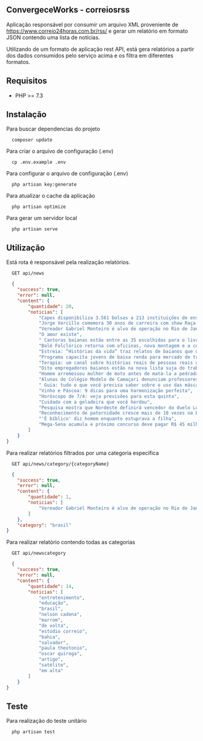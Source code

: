 ## ConvergeceWorks - correiosrss

Aplicação responsável por consumir um arquivo XML proveniente de https://www.correio24horas.com.br/rss/ e gerar um relatório em formato JSON 
contendo uma lista de notícias.

Utilizando de um formato de aplicação rest API, está gera relatórios a partir dos dados consumidos pelo serviço acima e os filtra em diferentes formatos.

## Requisitos

* PHP >= 7.3

## Instalação

Para buscar dependencias do projeto
```
  composer update
```

Para criar o arquivo de configuração (.env)
```
  cp .env.example .env
```

Para configurar o arquivo de configuração (.env)
```
  php artisan key:generate
```

Para atualizar o cache da aplicação
```
  php artisan optimize
```

Para gerar um servidor local
```
  php artisan serve
```

## Utilização

Está rota é responsável pela realização relatórios.

```
  GET api/news
```

```json
  {
    "success": true,
    "error": null,
    "content": {
        "quantidade": 20,
        "noticias": [
            "Capes disponibiliza 3.561 bolsas a 213 instituições de ensino superior",
            "Jorge Vercillo comemora 30 anos de carreira com show Raça Menina",
            "Vereador Gabriel Monteiro é alvo de operação no Rio de Janeiro",
            "O amor existe",
            " Cantoras baianas estão entre as 35 escolhidas para o livro Cantadas",
            "Balé Folclórico retorna com oficinas, nova montagem e a certeza da força do coletivo",
            "Estreia: “Histórias da vida” traz relatos de baianos que usaram a arte como ferramenta de superação",
            "Programa capacita jovens de baixa renda para mercado de trabalho; veja como participar",
            "Terapia: um canal sobre histórias reais de pessoas reais que desembarcou na Bahia",
            "Oito empregadores baianos estão na nova lista suja do trabalho escravo; saiba quais",
            "Homem arremessou mulher de moto antes de matá-la a pedradas, dizem testemunhas",
            "Alunas do Colégio Modelo de Camaçari denunciam professores por assédio ",
            " Guia: tudo o que você precisa saber sobre o uso das máscaras em Salvador",
            "Vinho e Páscoa: 9 dicas para uma harmonização perfeita",
            "Horóscopo de 7/4: veja previsões para esta quinta",
            "Cuidado com a geladeira que você herdou",
            "Pesquisa mostra que Nordeste definirá vencedor do duelo Lula x Bolsonaro",
            "Reconhecimento de paternidade cresce mais de 10 vezes na Bahia em três anos",
            "'É bíblico' diz homem enquanto estuprava a filha",
            "Mega-Sena acumula e próximo concurso deve pagar R$ 45 milhões"
        ]
    }
}
```

Para realizar relatórios filtrados por uma categoria específica

```
  GET api/news/category/{categoryName}
```

```json
  {
    "success": true,
    "error": null,
    "content": {
        "quantidade": 1,
        "noticias": [
            "Vereador Gabriel Monteiro é alvo de operação no Rio de Janeiro"
        ]
    },
    "category": "brasil"
}
```

Para realizar relatório contendo todas as categorias

```
  GET api/newscategory
```

```json
  {
    "success": true,
    "error": null,
    "content": {
        "quantidade": 14,
        "noticias": [
            "entretenimento",
            "educação",
            "brasil",
            "nelson cadena",
            "marrom",
            "de volta",
            "estúdio correio",
            "bahia",
            "salvador",
            "paula theotonio",
            "oscar quiroga",
            "artigo",
            "satélite",
            "em alta"
        ]
    }
}
```

## Teste

Para realização do teste unitário

```
  php artisan test
```

